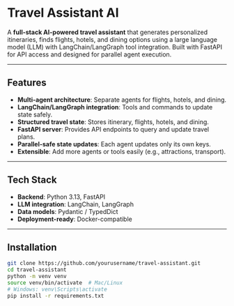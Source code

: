 # Travel Assistant AI

A **full-stack AI-powered travel assistant** that generates personalized itineraries, finds flights, hotels, and dining options using a large language model (LLM) with LangChain/LangGraph tool integration. Built with FastAPI for API access and designed for parallel agent execution.  

---

## Features

- **Multi-agent architecture**: Separate agents for flights, hotels, and dining.  
- **LangChain/LangGraph integration**: Tools and commands to update state safely.  
- **Structured travel state**: Stores itinerary, flights, hotels, and dining.  
- **FastAPI server**: Provides API endpoints to query and update travel plans.  
- **Parallel-safe state updates**: Each agent updates only its own keys.  
- **Extensible**: Add more agents or tools easily (e.g., attractions, transport).  

---

## Tech Stack

- **Backend**: Python 3.13, FastAPI  
- **LLM integration**: LangChain, LangGraph  
- **Data models**: Pydantic / TypedDict  
- **Deployment-ready**: Docker-compatible  

---

## Installation

```bash
git clone https://github.com/yourusername/travel-assistant.git
cd travel-assistant
python -m venv venv
source venv/bin/activate  # Mac/Linux
# Windows: venv\Scripts\activate
pip install -r requirements.txt
